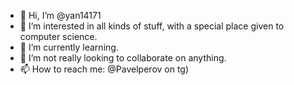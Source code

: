 - 👋 Hi, I’m @yan14171
- 👀 I’m interested in all kinds of stuff, with a special place given to computer science.
- 🌱 I’m currently learning.
- 💞️ I’m not really looking to collaborate on anything.
- 📫 How to reach me: @Pavelperov on tg)

<!---
yan14171/yan14171 is a ✨ special ✨ repository because its `README.md` (this file) appears on your GitHub profile.
You can click the Preview link to take a look at your changes.
--->
